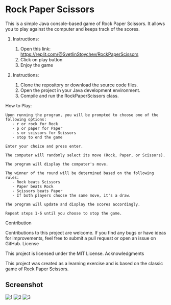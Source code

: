 # Rock Paper Scissors

This is a simple Java console-based game of Rock Paper Scissors. It allows you to play against the computer and keeps track of the scores.
1. Instructions:
     1. Open this link: https://replit.com/@SvetlinStoychev/RockPaperScissors
     2. Click on play button
     3. Enjoy the game
     
2. Instructions:
     1. Clone the repository or download the source code files.
     2. Open the project in your Java development environment.
     3. Compile and run the RockPaperScissors class.

How to Play:

    Upon running the program, you will be prompted to choose one of the following options:
       - r or rock for Rock
       - p or paper for Paper
       - s or scissors for Scissors
       - stop to end the game

    Enter your choice and press enter.

    The computer will randomly select its move (Rock, Paper, or Scissors).

    The program will display the computer's move.

    The winner of the round will be determined based on the following rules:
       - Rock beats Scissors
       - Paper beats Rock
       - Scissors beats Paper
       - If both players choose the same move, it's a draw.

    The program will update and display the scores accordingly.

    Repeat steps 1-6 until you choose to stop the game.

Contribution

Contributions to this project are welcome. If you find any bugs or have ideas for improvements, feel free to submit a pull request or open an issue on GitHub.
License

This project is licensed under the MIT License.
Acknowledgments

This project was created as a learning exercise and is based on the classic game of Rock Paper Scissors.

## Screenshot

![1](https://github.com/SvetlinStoychev/RockPaperScissorsBySvetlinStoychev/assets/133974226/773e88f8-5b5a-481c-9d1e-6c24e4cbb88f)
![2](https://github.com/SvetlinStoychev/RockPaperScissorsBySvetlinStoychev/assets/133974226/d5dafa4b-84ae-4760-a3e6-dc30a3bf0eda)
![3](https://github.com/SvetlinStoychev/RockPaperScissorsBySvetlinStoychev/assets/133974226/5cd2c65d-1f34-4a5b-b4c5-a39489a6abad)

